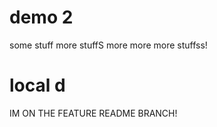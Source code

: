 # demo 2

some stuff 
more stuffS
more more more stuffss!

# local d

IM ON THE FEATURE README BRANCH!